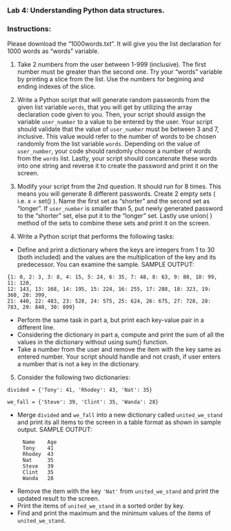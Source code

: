 ### Lab 4: Understanding Python data structures.
### Instructions:

Please download the “1000words.txt”. It will give you the list declaration for 1000 words as “words” variable.

1. Take 2 numbers from the user between 1-999 (inclusive). The first number must be greater than the second one. Try your “words” variable by printing a slice from the list. Use the numbers for begining and ending indexes of the slice.

2. Write a Python script that will generate random passwords from the given list variable `words`, that you will get by utilizing the array declaration code given to you. Then, your script should assign the variable `user_number` to a value to be entered by the user. Your script should validate that the value of `user_number` must be between 3 and 7, inclusive. This value would refer to the number of words to be chosen randomly from the list variable `words`. Depending on the value of `user_number`, your code should randomly choose a number of words from the `words` list. Lastly, your script should concatenate these words into one string and reverse it to create the password and print it on the screen.

3. Modify your script from the 2nd question. It should run for 8 times. This means you will generate 8 different passwords. Create 2 empty sets ( i.e. x = set() ). Name the first set as “shorter” and the second set as “longer”. If `user_number` is smaller than 5, put newly generated password to the “shorter” set, else put it to the “longer” set. Lastly use union( ) method of the sets to combine these sets and print it on the screen.

4. Write a Python script that performs the following tasks:
- Define and print a dictionary where the keys are integers from 1 to 30 (both included) and
the values are the multiplication of the key and its predecessor. You can examine the sample.
SAMPLE OUTPUT:
```
{1: 0, 2: 3, 3: 8, 4: 15, 5: 24, 6: 35, 7: 48, 8: 63, 9: 80, 10: 99, 11: 120, 
12: 143, 13: 168, 14: 195, 15: 224, 16: 255, 17: 288, 18: 323, 19: 360, 20: 399,
21: 440, 22: 483, 23: 528, 24: 575, 25: 624, 26: 675, 27: 728, 28: 783, 29: 840, 30: 899}
```
- Perform the same task in part a, but print each key-value pair in a different line.
- Considering the dictionary in part a, compute and print the sum of all the values in the dictionary without using sum() function.
- Take a number from the user and remove the item with the key same as entered number. Your script should handle and not crash, if user enters a number that is not a key in the dictionary.

5. Consider the following two dictionaries:

`divided = {'Tony': 41, 'Rhodey': 43, 'Nat': 35}`

`we_fall = {'Steve': 39, 'Clint': 35, 'Wanda': 28}`
- Merge `divided` and `we_fall` into a new dictionary called `united_we_stand` and print its all items to the screen in a table format as shown in sample output.
SAMPLE OUTPUT:
```
     Name    Age
     Tony    41
     Rhodey  43
     Nat     35
     Steve   39
     Clint   35
     Wanda   28
```
- Remove the item with the key `'Nat'` from `united_we_stand` and print the updated result to the screen.
- Print the items of `united_we_stand` in a sorted order by key.
- Find and print the maximum and the minimum values of the items of `united_we_stand`.
